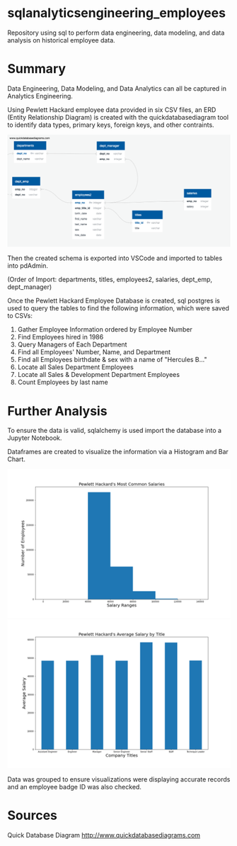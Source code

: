 # sqlanalyticsengineering_employees
Repository using sql to perform data engineering, data modeling, and data analysis on historical employee data.


# Summary
Data Engineering, Data Modeling, and Data Analytics can all be captured in Analytics Engineering.

Using Pewlett Hackard employee data provided in six CSV files, an ERD (Entity Relationship Diagram) is created with the quickdatabasediagram tool to identify data types, primary keys, foreign keys, and other contraints.

![Alt text](EmployeeSQL/QuickDBD-schema.sql.png?raw=true "erd")

Then the created schema is exported into VSCode and imported to tables into pdAdmin.

(Order of Import: departments, titles, employees2, salaries, dept_emp, dept_manager)

Once the Pewlett Hackard Employee Database is created, sql postgres is used to query the tables to find the following information, which were saved to CSVs:

1. Gather Employee Information ordered by Employee Number
2. Find Employees hired in 1986
3. Query Managers of Each Department
4. Find all Employees' Number, Name, and Department
5. Find all Employees birthdate & sex with a name of "Hercules B..."
6. Locate all Sales Department Employees
7. Locate all Sales & Development Department Employees
8. Count Employees by last name


# Further Analysis
To ensure the data is valid, sqlalchemy is used import the database into a Jupyter Notebook.

Dataframes are created to visualize the information via a Histogram and Bar Chart.

![Alt text](EmployeeSQL/salary_range_histogram.png?raw=true "histogram")
![Alt text](EmployeeSQL/salary_title_bar.png?raw=true "bar chart")

Data was grouped to ensure visualizations were displaying accurate records and an employee badge ID was also checked.


# Sources
Quick Database Diagram
http://www.quickdatabasediagrams.com

